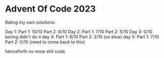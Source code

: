 # Advent Of Code 2023 
Rating my own solutions:

Day 1:
	Part 1: 10/10
	Part 2: 8/10
Day 2:
	Part 1: 7/10
	Part 2: 5/10
Day 3: 0/10 boring didn't do it
day 4:
	Part 1: 6/10
	Part 2: 2/10 (so slow)
day 5: 
	Part 1: 7/10
	Part 2: 0/10 (need to come back to this)

henceforth no more shit code
